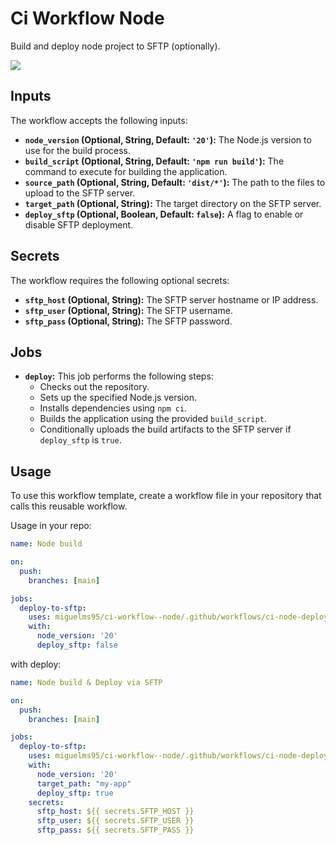 # Ci Workflow Node

Build and deploy node project to SFTP (optionally).

![](https://github.com/miguelms95/ci-workflow--node/actions/workflows/test.yml/badge.svg)

## Inputs

The workflow accepts the following inputs:

* **`node_version` (Optional, String, Default: `'20'`):** The Node.js version to use for the build process.
* **`build_script` (Optional, String, Default: `'npm run build'`):** The command to execute for building the application.
* **`source_path` (Optional, String, Default: `'dist/*'`):** The path to the files to upload to the SFTP server.
* **`target_path` (Optional, String):** The target directory on the SFTP server.
* **`deploy_sftp` (Optional, Boolean, Default: `false`):** A flag to enable or disable SFTP deployment.

## Secrets
The workflow requires the following optional secrets:

* **`sftp_host` (Optional, String):** The SFTP server hostname or IP address.
* **`sftp_user` (Optional, String):** The SFTP username.
* **`sftp_pass` (Optional, String):** The SFTP password.

## Jobs

* **`deploy`:** This job performs the following steps:
  * Checks out the repository.
  * Sets up the specified Node.js version.
  * Installs dependencies using `npm ci`.
  * Builds the application using the provided `build_script`.
  * Conditionally uploads the build artifacts to the SFTP server if `deploy_sftp` is `true`.

## Usage

To use this workflow template, create a workflow file in your repository that calls this reusable workflow.

Usage in your repo:

```yml
name: Node build

on:
  push:
    branches: [main]

jobs:
  deploy-to-sftp:
    uses: miguelms95/ci-workflow--node/.github/workflows/ci-node-deploy.yml@main
    with:
      node_version: '20'
      deploy_sftp: false
```

with deploy:
```yml
name: Node build & Deploy via SFTP

on:
  push:
    branches: [main]

jobs:
  deploy-to-sftp:
    uses: miguelms95/ci-workflow--node/.github/workflows/ci-node-deploy.yml@main
    with:
      node_version: '20'
      target_path: "my-app"
      deploy_sftp: true
    secrets:
      sftp_host: ${{ secrets.SFTP_HOST }}
      sftp_user: ${{ secrets.SFTP_USER }}
      sftp_pass: ${{ secrets.SFTP_PASS }}
```